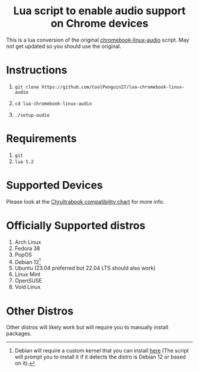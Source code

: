 <h1 align="center">Lua script to enable audio support on Chrome devices</h1>

This is a lua conversion of the original [chromebook-linux-audio](https://github.com/WeirdTreeThing/chromebook-linux-audio) script.
May not get updated so you should use the original.
# Instructions
1.     git clone https://github.com/CoolPenguin27/lua-chromebook-linux-audio
2.     cd lua-chromebook-linux-audio
3.     ./setup-audio

# Requirements
1. `git`
2. `lua 5.2`

# Supported Devices
Please look at the [Chrultrabook compatibility chart](https://chrultrabook.github.io/docs/docs/supported-devices.html) for more info.

# Officially Supported distros
1. Arch Linux
2. Fedora 38
3. PopOS
4. Debian 12[^1]
5. Ubuntu (23.04 preferred but 22.04 LTS should also work)
6. Linux Mint 
7. OpenSUSE
8. Void Linux

[^1]: Debian will require a custom kernel that you can install [here](https://tree123.org/chrultrabook/debian-kernel/linux-image-6.5.4-chrultrabook_6.5.4-1_amd64.deb) (The script will prompt you to install it if it detects the distro is Debian 12 or based on it).

# Other Distros
Other distros will likely work but will require you to manually install packages.
